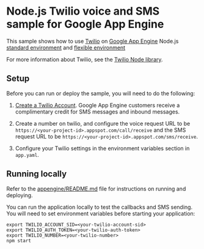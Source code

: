 # Node.js Twilio voice and SMS sample for Google App Engine

This sample shows how to use [Twilio](https://www.twilio.com) on
[Google App Engine](https://cloud.google.com/appengine) Node.js [standard environment](https://cloud.google.com/appengine/docs/standard/nodejs)
and [flexible environment](https://cloud.google.com/appengine/docs/flexible/nodejs)

For more information about Twilio, see the
[Twilio Node library](https://www.twilio.com/docs/node/install).

## Setup

Before you can run or deploy the sample, you will need to do the following:

1. [Create a Twilio Account](http://ahoy.twilio.com/googlecloudplatform). Google
App Engine customers receive a complimentary credit for SMS messages and inbound
messages.

1. Create a number on twilio, and configure the voice request URL to be
`https://<your-project-id>.appspot.com/call/receive` and the SMS request URL to
be `https://<your-project-id>.appspot.com/sms/receive`.

1. Configure your Twilio settings in the environment variables section in
`app.yaml`.

## Running locally

Refer to the [appengine/README.md](../README.md) file for instructions on
running and deploying.

You can run the application locally to test the callbacks and SMS sending. You
will need to set environment variables before starting your application:

    export TWILIO_ACCOUNT_SID=<your-twilio-account-sid>
    export TWILIO_AUTH_TOKEN=<your-twilio-auth-token>
    export TWILIO_NUMBER=<your-twilio-number>
    npm start
